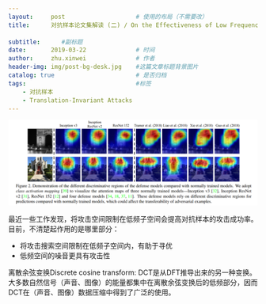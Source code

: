 ```yaml
---
layout:     post   				    # 使用的布局（不需要改）
title:      对抗样本论文集解读 (二) / On the Effectiveness of Low Frequency Perturbations

subtitle:      #副标题
date:       2019-03-22 				# 时间
author:     zhu.xinwei 		    	# 作者
header-img: img/post-bg-desk.jpg 	#这篇文章标题背景图片
catalog: true 						# 是否归档
tags:								#标签
    - 对抗样本
    - Translation-Invariant Attacks
---
```


![](/img/adversarial_examples/different_discriminative_regions.PNG)

最近一些工作发现，将攻击空间限制在低频子空间会提高对抗样本的攻击成功率。目前，不清楚起作用的是哪里部分：
- 将攻击搜索空间限制在低频子空间内，有助于寻优
- 低频空间的噪音更具有攻击性

离散余弦变换Discrete cosine transform: DCT是从DFT推导出来的另一种变换。 大多数自然信号（声音、图像）的能量都集中在离散余弦变换后的低频部分，因而DCT在（声音、图像）数据压缩中得到了广泛的使用。
